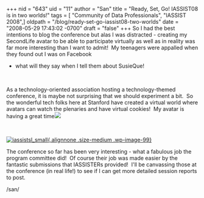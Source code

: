 +++
nid = "643"
uid = "11"
author = "San"
title = "Ready, Set, Go! IASSIST08 is in two worlds!"
tags = [ "Community of Data Professionals", "IASSIST 2008",]
oldpath = "/blog/ready-set-go-iassist08-two-worlds"
date = "2008-05-29 17:43:02 -0700"
draft = "false"
+++
So I had the best intentions to blog the conference but alas I was
distracted - creating my SecondLife avatar to be able to participate
virtually as well as in reality was far more interesting than I want to
admit!  My teenagers were appalled when they found out I was on Facebook
- what will they say when I tell them about SusieQue!

[](http://iassistblog.org/wp-content/uploads/2008/05/iassistsl_small.wmf)
 

As a technology-oriented association hosting a technology-themed
conference, it is maybe not surprising that we should experiment a bit. 
So the wonderful tech folks here at Stanford have created a virtual
world where avatars can watch the plenaries and have virtual cookies! 
My avatar is having a great
time![](http://iassistblog.org/wp-content/uploads/2008/05/iassistsl.wmf)

 

[![](http://iassistblog.org/wp-content/uploads/2008/05/iassistsl_small.wmf "iassistsl_small"){.alignnone
.size-medium
.wp-image-99}](http://iassistblog.org/wp-content/uploads/2008/05/iassistsl_small.wmf)

The conference so far has been very interesting - what a fabulous job
the program committee did!  Of course their job was made easier by the
fantastic submissions that IASSISTERs provided!  I\'ll be canvassing
those at the conference (in real life!) to see if I can get more
detailed session reports to post. 

/san/
